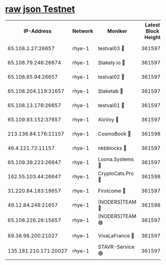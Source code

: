 
[raw json Testnet](https://rpc-check.quickt.stavr.tech/quickt/rpc-quickt-result.json)
=


<table><tr><th>IP-Address</th><th>Network</th><th>Moniker</th><th>Latest Block Height</th><th>Earliest Block Height</th><th>Catching Up</th><th>Tx Index</th><th>Voting Power</th><th>Scan Time</th></tr><tr><td>65.108.2.27:26657</td><td>rhye-1</td><td>testval03 🔴</td><td>3615975</td><td>1</td><td>False</td><td>on</td><td>5002050</td><td>2023-12-15T01:55:33.301816363UTC</td></tr><tr><td>65.108.79.246:26674</td><td>rhye-1</td><td>Stakely.io 🔴</td><td>3615975</td><td>1</td><td>False</td><td>on</td><td>10</td><td>2023-12-15T01:55:35.673000168UTC</td></tr><tr><td>65.108.65.94:26657</td><td>rhye-1</td><td>testval02 🔴</td><td>3615976</td><td>1</td><td>False</td><td>on</td><td>5002050</td><td>2023-12-15T01:55:36.017268336UTC</td></tr><tr><td>65.108.204.119:31657</td><td>rhye-1</td><td>Staketab 🔴</td><td>3615976</td><td>1</td><td>False</td><td>on</td><td>9900</td><td>2023-12-15T01:55:38.822576839UTC</td></tr><tr><td>65.108.13.176:26657</td><td>rhye-1</td><td>testval01 🔴</td><td>3615976</td><td>1</td><td>False</td><td>on</td><td>9582010</td><td>2023-12-15T01:55:39.492909374UTC</td></tr><tr><td>65.109.93.152:37657</td><td>rhye-1</td><td>AlxVoy 🔴</td><td>3615974</td><td>433101</td><td>False</td><td>on</td><td>92921</td><td>2023-12-15T01:55:30.448266243UTC</td></tr><tr><td>213.136.84.176:11157</td><td>rhye-1</td><td>CosmoBook 🔴</td><td>3615981</td><td>1674001</td><td>False</td><td>off</td><td>1528057</td><td>2023-12-15T01:56:06.821571106UTC</td></tr><tr><td>46.4.121.72:11157</td><td>rhye-1</td><td>nkbblocks 🔴</td><td>3615973</td><td>1781001</td><td>False</td><td>on</td><td>81901</td><td>2023-12-15T01:55:23.509755231UTC</td></tr><tr><td>65.109.39.223:26647</td><td>rhye-1</td><td>Loona.Systems 🔴</td><td>3615976</td><td>3287001</td><td>False</td><td>off</td><td>9949</td><td>2023-12-15T01:55:38.475580779UTC</td></tr><tr><td>162.55.103.44:26647</td><td>rhye-1</td><td>CryptoCats.Pro 🔴</td><td>3615982</td><td>3287001</td><td>False</td><td>off</td><td>9999</td><td>2023-12-15T01:56:11.608265225UTC</td></tr><tr><td>31.220.84.183:19657</td><td>rhye-1</td><td>Firstcome 🔴</td><td>3615975</td><td>3395933</td><td>False</td><td>off</td><td>732206</td><td>2023-12-15T01:55:32.855276918UTC</td></tr><tr><td>49.12.84.248:21657</td><td>rhye-1</td><td>[NODERS]TEAM 🔴</td><td>3615981</td><td>3550632</td><td>False</td><td>on</td><td>59990</td><td>2023-12-15T01:56:09.161428072UTC</td></tr><tr><td>65.108.226.26:15657</td><td>rhye-1</td><td>[NODERS]TEAM 🟢</td><td>3615976</td><td>3574501</td><td>False</td><td>on</td><td>0</td><td>2023-12-15T01:55:39.172855932UTC</td></tr><tr><td>89.38.98.200:21027</td><td>rhye-1</td><td>VivaLaFrance 🔴</td><td>3615974</td><td>3601501</td><td>False</td><td>off</td><td>10000</td><td>2023-12-15T01:55:27.978713407UTC</td></tr><tr><td>135.181.210.171:20027</td><td>rhye-1</td><td>STAVR-Service 🟢</td><td>3615978</td><td>3615001</td><td>False</td><td>on</td><td>0</td><td>2023-12-15T01:55:50.091117257UTC</td></tr></table>